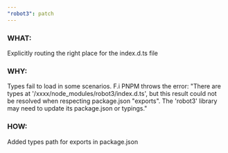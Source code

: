 ```yaml
---
"robot3": patch
---
```


### WHAT: 

Explicitly routing the right place for the index.d.ts file 

### WHY: 

Types fail to load in some scenarios. F.i PNPM throws the error: "There are types at '/xxxx/node_modules/robot3/index.d.ts', but this result could not be resolved when respecting package.json "exports". The 'robot3' library may need to update its package.json or typings."

### HOW:

Added types path for exports in package.json
